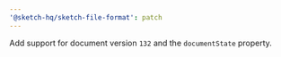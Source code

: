 ```yaml
---
'@sketch-hq/sketch-file-format': patch
---
```


Add support for document version `132` and the `documentState` property.
